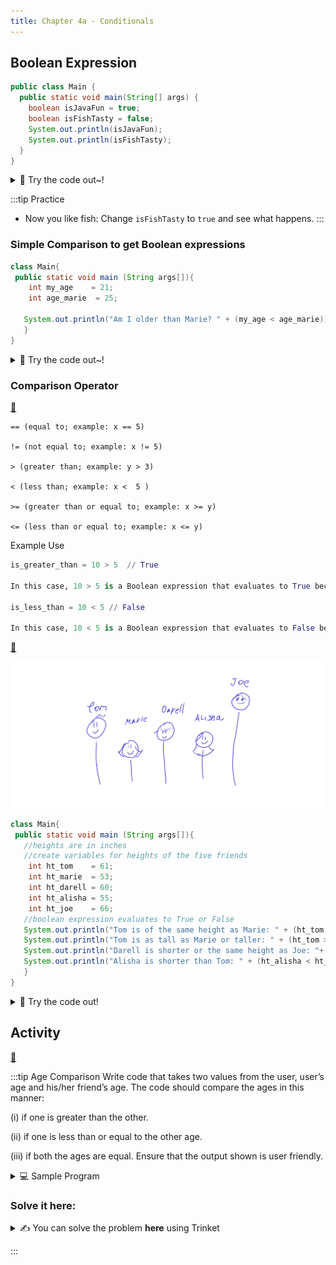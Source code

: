 ```yaml
---
title: Chapter 4a - Conditionals
---
```






## Boolean Expression 


```java
public class Main {
  public static void main(String[] args) {
    boolean isJavaFun = true;
    boolean isFishTasty = false;    
    System.out.println(isJavaFun);
    System.out.println(isFishTasty);
  }
}
```

<details>
<summary>
🧪 Try the code out~!
</summary>
<iframe src="https://trinket.io/embed/java/db4b075d67" width="100%" height="600" frameborder="0" marginwidth="0" marginheight="0" allowfullscreen></iframe>

</details>

:::tip Practice
-  Now you like fish: Change `isFishTasty` to `true` and see what happens.
:::



### Simple Comparison to get Boolean expressions
```java
class Main{
 public static void main (String args[]){
    int my_age    = 21;
    int age_marie  = 25;
   
   System.out.println("Am I older than Marie? " + (my_age < age_marie));
   }
}
```


<details>
<summary>
🧪 Try the code out~!
</summary>
<iframe src="https://trinket.io/embed/java/e8aaef8339" width="100%" height="600" frameborder="0" marginwidth="0" marginheight="0" allowfullscreen></iframe>

</details>




### Comparison Operator
[👀](https://learn2codelive.com/courses/107/pages/lesson-4-learning-activities-r-wrap-up-comparison-operators?module_item_id=9109)

```
== (equal to; example: x == 5)

!= (not equal to; example: x != 5)

> (greater than; example: y > 3)

< (less than; example: x <  5 )

>= (greater than or equal to; example: x >= y) 

<= (less than or equal to; example: x <= y)
```

Example Use
```python
is_greater_than = 10 > 5  // True

In this case, 10 > 5 is a Boolean expression that evaluates to True because 10 is greater than 5

is_less_than = 10 < 5 // False

In this case, 10 < 5 is a Boolean expression that evaluates to False because 10 is not less than 5
```




[👀](https://learn2codelive.com/courses/107/pages/lesson-4-learning-activities-e1-introduce-boolean-expression?module_item_id=9108)

![](2022-05-23-13-37-42.png)

```java
class Main{
 public static void main (String args[]){
   //heights are in inches
   //create variables for heights of the five friends
    int ht_tom    = 61;
    int ht_marie  = 53;
    int ht_darell = 60;
    int ht_alisha = 55;
    int ht_joe    = 66;
   //boolean expression evaluates to True or False
   System.out.println("Tom is of the same height as Marie: " + (ht_tom != ht_marie));
   System.out.println("Tom is as tall as Marie or taller: " + (ht_tom >= ht_marie));
   System.out.println("Darell is shorter or the same height as Joe: "+ (ht_darell <= ht_joe));
   System.out.println("Alisha is shorter than Tom: " + (ht_alisha < ht_tom));
   }
}
```


<details>
<summary>
🧪 Try the code out! 
</summary>
<iframe src="https://trinket.io/embed/java/f4a2082f58" width="100%" height="600" frameborder="0" marginwidth="0" marginheight="0" allowfullscreen></iframe>

</details>





## Activity

[👀](https://learn2codelive.com/courses/107/pages/lesson-4-learning-activities-r-practice-activity-1-comparing-ages?module_item_id=9110)

:::tip Age Comparison
Write code that takes two values from the user, user’s age and his/her friend’s age. The code should compare the ages in this manner: 

(i) if one is greater than the other.

(ii) if one is less than or equal to the other age.

(iii) if both the ages are equal. Ensure that the output shown is user friendly.

<details>
<summary>
💻 Sample Program
</summary>
<iframe src="https://trinket.io/embed/java/7989b0de78?outputOnly=true" width="100%" height="400" frameborder="0" marginwidth="0" marginheight="0" allowfullscreen></iframe>
</details>



### Solve it here:

<!-- <details>
<summary>
✍ Solve the problem using Replit
</summary>
<a href="https://replit.com/@NeneWang/EmptyJavaCanvas#Main.java" >Feel free to use Repl, you can fork from this empty canvas in Repl.it</a>

</details> -->

<details>
<summary>
✍  You can solve the problem <b>here</b> using Trinket
</summary>
<iframe src="https://trinket.io/embed/java/4b11cfc604" width="100%" height="600" frameborder="0" marginwidth="0" marginheight="0" allowfullscreen></iframe>

</details>



:::